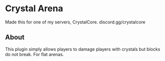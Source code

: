 # Crystal Arena

Made this for one of my servers, CrystalCore.
discord.gg/crystalcore

## About

This plugin simply allows players to damage players with crystals but blocks do not break. For flat arenas.


